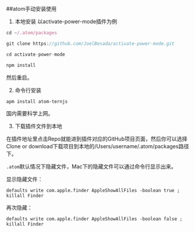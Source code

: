 ##atom手动安装使用

1. 本地安装
以activate-power-mode插件为例

```js
cd ~/.atom/packages

git clone https://github.com/JoelBesada/activate-power-mode.git

cd activate-power-mode

npm install

```

然后重启。

2. 命令行安装

```
apm install atom-ternjs
```

国内需要科学上网。

3. 下载插件文件到本地

在插件地址里点击Repo就能进到插件对应的GitHub项目页面，然后你可以选择Clone or download下载项目到本地的/Users/username/.atom/packages路径下。

`.atom`默认情况下隐藏文件，Mac下的隐藏文件可以通过命令行显示出来。

显示隐藏文件：

    defaults write com.apple.finder AppleShowAllFiles -boolean true ; killall Finder

再次隐藏：

    defaults write com.apple.finder AppleShowAllFiles -boolean false ; killall Finder